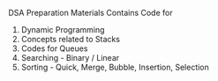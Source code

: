 DSA Preparation Materials
Contains Code for
1. Dynamic Programming
2. Concepts related to Stacks
3. Codes for Queues
4. Searching - Binary / Linear
5. Sorting - Quick, Merge, Bubble, Insertion, Selection
